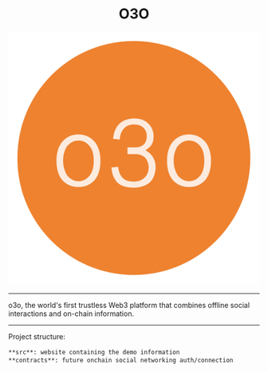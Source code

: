 <h1 align="center">O3O</h1>

![](logo.jpg)

----

o3o, the world's first trustless Web3 platform that combines offline social interactions and on-chain information.

----

Project structure:

```
**src**: website containing the demo information
**contracts**: future onchain social networking auth/connection
```